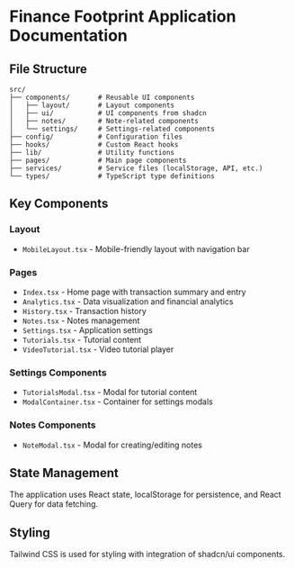 
# Finance Footprint Application Documentation

## File Structure

```
src/
├── components/       # Reusable UI components
│   ├── layout/       # Layout components
│   ├── ui/           # UI components from shadcn
│   ├── notes/        # Note-related components
│   └── settings/     # Settings-related components
├── config/           # Configuration files
├── hooks/            # Custom React hooks
├── lib/              # Utility functions
├── pages/            # Main page components
├── services/         # Service files (localStorage, API, etc.)
└── types/            # TypeScript type definitions
```

## Key Components

### Layout
- `MobileLayout.tsx` - Mobile-friendly layout with navigation bar

### Pages
- `Index.tsx` - Home page with transaction summary and entry
- `Analytics.tsx` - Data visualization and financial analytics
- `History.tsx` - Transaction history
- `Notes.tsx` - Notes management
- `Settings.tsx` - Application settings
- `Tutorials.tsx` - Tutorial content
- `VideoTutorial.tsx` - Video tutorial player

### Settings Components
- `TutorialsModal.tsx` - Modal for tutorial content
- `ModalContainer.tsx` - Container for settings modals

### Notes Components
- `NoteModal.tsx` - Modal for creating/editing notes

## State Management
The application uses React state, localStorage for persistence, and React Query for data fetching.

## Styling
Tailwind CSS is used for styling with integration of shadcn/ui components.
